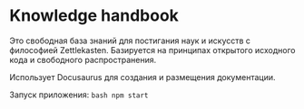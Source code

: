 # Knowledge handbook

Это свободная база знаний для постигания наук и искусств с философией Zettlekasten.
Базируется на принципах открытого исходного кода и свободного распространения.

Использует Docusaurus для создания и размещения документации.


Запуск приложения:
`bash npm start`

